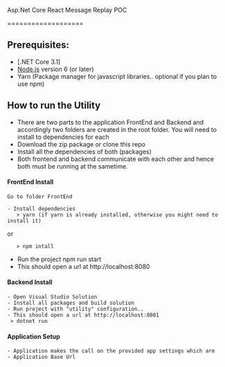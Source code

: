 Asp.Net Core React Message Replay POC

===================

## Prerequisites:

- [.NET Core 3.1]
- [Node.js](https://nodejs.org/en/) version 6 (or later)
- Yarn (Package manager for javascript libraries.. optional if you plan to use npm)

## How to run the Utility

- There are two parts to the application FrontEnd and Backend and accordingly two folders are created in the root folder. You will
  need to install to dependencies for each
- Download the zip package or clone this repo
- Install all the dependencies of both (packages)
- Both frontend and backend communicate with each other and hence both must be running at the sametime.

#### FrontEnd Install

    Go to folder FrontEnd

    - Install dependencies
       > yarn (if yarn is already installed, otherwise you might need to install it)

or

       > npm intall

- Run the project
  npm run start
- This should open a url at http://localhost:8080

#### Backend Install

    - Open Visual Studio Solution
    - Install all packages and build solution
    - Run project with "utility" configuration..
    - This should open a url at http://localhost:8081
     > dotnet run

#### Application Setup

    - Application makes the call on the provided app settings which are
    - Application Base Url
